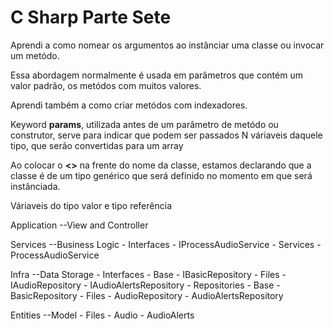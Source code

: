 # C Sharp Parte Sete

Aprendi a como nomear os argumentos ao instânciar uma classe ou invocar um metódo.

Essa abordagem normalmente é usada em parâmetros que contém um valor padrão, os metódos com muitos valores.

Aprendi também a como criar metódos com indexadores.

Keyword **params**, utilizada antes de um parâmetro de metódo ou construtor, serve para indicar que podem ser passados N váriaveis daquele tipo, que serão convertidas para um array

Ao colocar o **<>** na frente do nome da classe, estamos declarando que a classe é de um tipo genérico que será definido no momento em que será instânciada.

Váriaveis do tipo valor e tipo referência

Application --View and Controller

Services --Business Logic
    - Interfaces
        - IProcessAudioService
    - Services
        - ProcessAudioService

Infra --Data Storage
    - Interfaces
        - Base
            - IBasicRepository
        - Files
            - IAudioRepository
            - IAudioAlertsRepository
    - Repositories
        - Base
            - BasicRepository
        - Files
            - AudioRepository
            - AudioAlertsRepository

Entities --Model
    - Files
        - Audio
        - AudioAlerts

